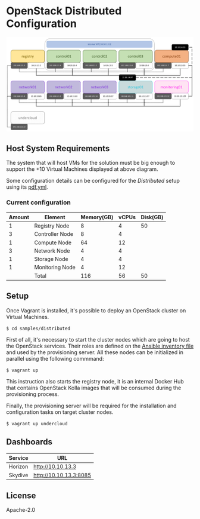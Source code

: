 # OpenStack Distributed Configuration

![Diagram](../../doc/img/diagram_distributed.png)

## Host System Requirements

The system that will host VMs for the solution must be big enough to
support the +10 Virtual Machines displayed at above diagram.

Some configuration details can be configured for the *Distributed*
setup using its [pdf.yml](pdf.yml).

### Current configuration

| Amount | Element           | Memory(GB) | vCPUs | Disk(GB) |
|--------|-------------------|------------|-------|----------|
| 1      | Registry Node     | 8          | 4     | 50       |
| 3      | Controller Node   | 8          | 4     |          |
| 1      | Compute Node      | 64         | 12    |          |
| 3      | Network Node      | 4          | 4     |          |
| 1      | Storage Node      | 4          | 4     |          |
| 1      | Monitoring Node   | 4          | 12    |          |
|        | Total             | 116        | 56    | 50       |

## Setup

Once Vagrant is installed, it's possible to deploy an OpenStack
cluster on Virtual Machines.

    $ cd samples/distributed

First of all, it's necessary to start the cluster nodes which are
going to host the OpenStack services. Their roles are defined on the
[Ansible inventory file](hosts.ini) and used by the provisioning
server. All these nodes can be initialized in parallel using the
following commmand:

    $ vagrant up

This instruction also starts the registry node, it is an internal
Docker Hub that contains OpenStack Kolla images that will be consumed
during the provisioning process.

Finally, the provisioning server will be required for the installation
and configuration tasks on target cluster nodes.

    $ vagrant up undercloud

## Dashboards

| Service | URL                    |
|---------|------------------------|
| Horizon | http://10.10.13.3      |
| Skydive | http://10.10.13.3:8085 |


## License

Apache-2.0
